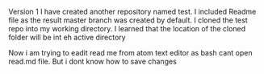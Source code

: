 Version 1
I have created another repository named test. I included Readme file as the
result master branch was created by default.
I cloned the test repo into my working directory. I learned that the location of
the cloned folder will be int eh active directory

Now i am trying to eadit read me from atom text editor as bash cant open read.md
file.
But i dont know how to save changes

